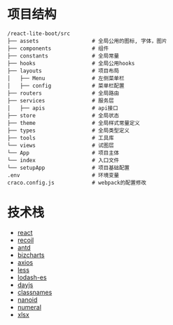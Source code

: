 # 项目结构

```
/react-lite-boot/src
├── assets                 # 全局公用的图标, 字体，图片
├── components             # 组件
├── constants              # 全局常量
├── hooks                  # 全局公用hooks
├── layouts                # 项目布局
│   ├── Menu               # 左侧菜单栏
│   ├── config             # 菜单栏配置
├── routers                # 全局路由
├── services               # 服务层
│   ├── apis               # api接口
├── store                  # 全局状态
├── theme                  # 全局样式常量定义
├── types                  # 全局类型定义
├── tools                  # 工具库
└── views                  # 试图层
└── App                    # 项目主体
└── index                  # 入口文件
└── setupApp               # 项目基础配置
.env                       # 环境变量
craco.config.js            # webpack的配置修改
```

# 技术栈

+ [react](https://reactjs.org/)
+ [recoil](https://www.recoiljs.cn/)
+ [antd](https://ant.design/components/overview-cn/)
+ [bizcharts](https://bizcharts.taobao.com/)
+ [axios](https://www.axios-http.cn/en/)
+ [less](https://lesscss.org/)
+ [lodash-es](https://www.lodashjs.com/)
+ [dayjs](https://day.js.org/en/)
+ [classnames](https://www.npmjs.com/package/classnames)
+ [nanoid](https://www.npmjs.com/package/nanoid)
+ [numeral](http://numeraljs.com/)
+ [xlsx](https://sheetjs.com/)
